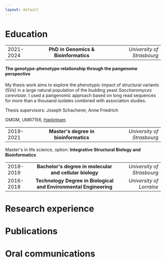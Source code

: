 ```yaml
---
layout: default
---
```


# Education

|	|	|	|
|---|:-:|--:|
|2021-2024|**PhD in Genomics & Bioinformatics**|*University of Strasbourg*|

#### The genotype-phenotype relationship through the pangenome perspective
My thesis work aims to explore the phenotypic impact of structural variants (SVs) in a large natural population of the budding yeast *Saccharomyces cerevisiae*. I used a pangenomic approach based on long read sequences for more than a thousand isolates combined with association studies. 

Thesis supervisors: Joseph Schacherer, Anne Friedrich

GMGM, UMR7156, [Haploteam](https://www.haploteam.org)

|	|	|	|
|---|:-:|--:|
|2019-2021|**Master's degree in bioinformatics**|*University of Strasbourg*|

Master's in life science, option: **Integrative Structural Biology and Bioinformatics**

|	|	|	|
|---|:-:|--:|
|2018-2019|**Bachelor's degree in molecular and cellular biology**|*University of Strasbourg*|
|2016-2018|**Technology Degree in Biological and Environmental Engineering**|*University of Lorraine*|


# Research experience

# Publications

# Oral communications
